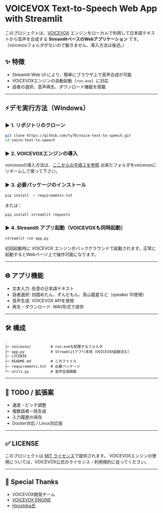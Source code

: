 # VOICEVOX Text-to-Speech Web App with Streamlit

このプロジェクトは、[VOICEVOX](https://voicevox.hiroshiba.jp/) エンジンをローカルで利用して日本語テキストから音声を合成する **StreamlitベースのWebアプリケーション** です。
（voicevoxフォルダがないので動きません、導入方法は後述。）

## ✨ 特徴

* Streamlit Web UI により、簡単にブラウザ上で音声合成が可能
* VOICEVOXエンジンの自動起動（`run.exe`）に対応
* 話者の選択、音声再生、ダウンロード機能を搭載

---

## ⚡デモ実行方法（Windows）

### ▶ 1. リポジトリのクローン

```bash
git clone https://github.com/ty70/voice-text-to-speech.git
cd voice-text-to-speech
```

### ▶ 2. VOICEVOXエンジンの導入

voicevoxの導入方法は、[ここからの手順２を参照](https://github.com/ty70/voicevox-text-to-speech.git)
出来たフォルダをvoicevoxにリネームして使って下さい。

### ▶ 3. 必要パッケージのインストール

```bash
pip install -r requirements.txt
```

または：

```bash
pip install streamlit requests
```

### ▶ 4. Streamlit アプリ起動（VOICEVOXも同時起動）

```bash
streamlit run app.py
```

初回起動時に VOICEVOX エンジンがバックグラウンドで起動されます。正常に起動するとWebページ上で操作可能になります。

---

## 🌐 アプリ機能

* 文本入力: 任意の日本語テキスト
* 話者選択: 四国めたん、ずんだもん、青山龍星など（speaker ID使用）
* 音声生成: VOICEVOX APIを使用
* 再生・ダウンロード: WAV形式で提供

---

## 🛠 構成

```
.
├─ voicevox/         # run.exeを配置するフォルダ
├─ app.py            # Streamlitアプリ本体（VOICEVOX起動含む）
├─ LICENSE
├─ README.md         # このファイル
├─ requirements.txt  # 必要パッケージ
└─ utils.py          # 音声生成関数
```
---

## 📅 TODO / 拡張案

* 速度・ピッチ調整
* 複数話者一括生成
* 入力履歴の保存
* Docker対応 / Linux対応版

---

## ✅ LICENSE

このプロジェクトは [MIT ライセンス](./LICENSE)で提供されます。
VOICEVOXエンジンの使用については、VOICEVOX公式のライセンス・利用規約に従ってください。

---

## 🙏 Special Thanks

* VOICEVOX開発チーム
* [VOICEVOX ENGINE](https://github.com/VOICEVOX/voicevox_engine)
* [Hiroshiba氏](https://github.com/hiroshiba)
